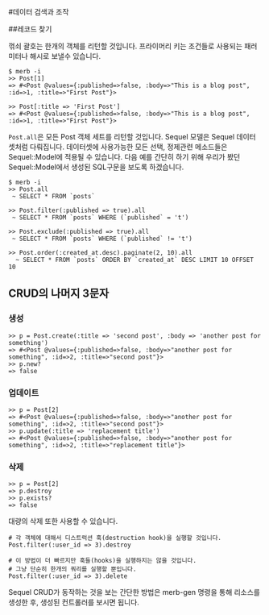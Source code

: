 #데이터 검색과 조작

##레코드 찾기

꺾쇠 괄호는 한개의 객체를 리턴할 것입니다.
프라이머리 키는 조건들로 사용되는 패러미터나 해시로 보낼수 있습니다.     
    
    $ merb -i
    >> Post[1]
    => #<Post @values={:published=>false, :body=>"This is a blog post", :id=>1, :title=>"First Post"}>
    
    >> Post[:title => 'First Post']
    => #<Post @values={:published=>false, :body=>"This is a blog post", :id=>1, :title=>"First Post"}>
    
`Post.all`은 모든 Post 객체 세트를 리턴할 것입니다.
Sequel 모델은 Sequel 데이터셋처럼 다뤄집니다.
데이터셋에 사용가능한 모든 선택, 정제관련 메소드들은 Sequel::Model에 적용될 수 있습니다.
다음 예를 간단히 하기 위해 우리가 봤던 Sequel::Model에서 생성된 SQL구문을 보도록 하겠습니다.

    $ merb -i
    >> Post.all
     ~ SELECT * FROM `posts`
     
    >> Post.filter(:published => true).all
     ~ SELECT * FROM `posts` WHERE (`published` = 't')

    >> Post.exclude(:published => true).all
     ~ SELECT * FROM `posts` WHERE (`published` != 't')
     
    >> Post.order(:created_at.desc).paginate(2, 10).all
      ~ SELECT * FROM `posts` ORDER BY `created_at` DESC LIMIT 10 OFFSET 10
      
## CRUD의 나머지 3문자

### 생성

    >> p = Post.create(:title => 'second post', :body => 'another post for something')
    => #<Post @values={:published=>false, :body=>"another post for something", :id=>2, :title=>"second post"}>
    >> p.new?
    => false

### 업데이트

    >> p = Post[2]
    => #<Post @values={:published=>false, :body=>"another post for something", :id=>2, :title=>"second post"}>
    >> p.update(:title => 'replacement title')
    => #<Post @values={:published=>false, :body=>"another post for something", :id=>2, :title=>"replacement title"}>
    
### 삭제

    >> p = Post[2]
    => p.destroy
    >> p.exists?
    => false

대량의 삭제 또한 사용할 수 있습니다.    
    
    # 각 객체에 대해서 디스트럭션 훅(destruction hook)을 실행할 것입니다.
    Post.filter(:user_id => 3).destroy
    
    # 이 방법이 더 빠르지만 훅들(hooks)을 실행하지는 않을 것입니다.
    # 그냥 단순히 한개의 쿼리를 실행할 뿐입니다.
    Post.filter(:user_id => 3).delete

Sequel CRUD가 동작하는 것을 보는 간단한 방법은 merb-gen 명령을 통해 리소스를 생성한 후, 생성된 컨트롤러를 보시면 됩니다.    

